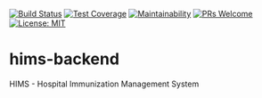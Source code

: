 [![Build Status](https://travis-ci.org/hims-team/hims-backend.svg?branch=develop)](https://travis-ci.org/hims-team/hims-backend) [![Test Coverage](https://api.codeclimate.com/v1/badges/5308faeb825512dd71af/test_coverage)](https://codeclimate.com/github/hims-team/hims-backend/test_coverage) [![Maintainability](https://api.codeclimate.com/v1/badges/5308faeb825512dd71af/maintainability)](https://codeclimate.com/github/hims-team/hims-backend/maintainability) [![PRs Welcome](https://img.shields.io/badge/PRs-welcome-brightgreen.svg?style=flat-square)](http://makeapullrequest.com) [![License: MIT](https://img.shields.io/badge/License-MIT-yellow.svg)](https://opensource.org/licenses/MIT)

# hims-backend
HIMS - Hospital Immunization Management System
